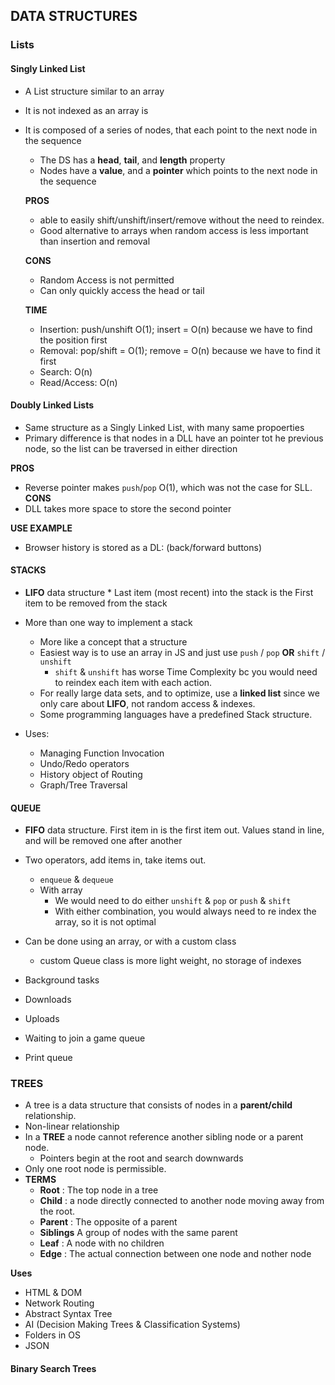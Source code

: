 ## DATA STRUCTURES

### Lists

#### Singly Linked List
* A List structure similar to an array
* It is not indexed as an array is
* It is composed of a series of nodes, that each point to
  the next node in the sequence
  * The DS has a __head__, __tail__, and __length__ property
  * Nodes have a __value__, and a __pointer__ which points to the next node in the sequence

  __PROS__
  * able to easily shift/unshift/insert/remove without the need to reindex.
  * Good alternative to arrays when random access is less important than insertion and removal

  __CONS__
  * Random Access is not permitted
  * Can only quickly access the head or tail

  __TIME__
  * Insertion: push/unshift O(1); insert = O(n) because we have to find the position first
  * Removal: pop/shift = O(1); remove = O(n) because we have to find it first
  * Search: O(n)
  * Read/Access: O(n)

#### Doubly Linked Lists
  *  Same structure as a Singly Linked List, with many same propoerties
  * Primary difference is that nodes in a DLL have an pointer tot he previous node, so the list can be traversed in either direction

  __PROS__
  * Reverse pointer makes `push`/`pop` O(1), which was not the case for SLL.
  __CONS__
  * DLL takes more space to store the second pointer

  __USE EXAMPLE__
  * Browser history is stored as a DL: (back/forward buttons)


#### STACKS

  *  __LIFO__ data structure
    * Last item (most recent) into the stack is the First item to be removed from the stack
  
  * More than one way to implement a stack
    * More like a concept that a structure
    * Easiest way is to use an array in JS and just use `push` / `pop` __OR__ `shift` / `unshift`
      * `shift` & `unshift` has worse Time Complexity bc you would need to reindex each item with each action.
    * For really large data sets, and to optimize, use a __linked list__ since we only care about __LIFO__, not random access & indexes.
    * Some programming languages have a predefined Stack structure.
  
  * Uses:
    * Managing Function Invocation
    * Undo/Redo operators
    * History object of Routing
    * Graph/Tree Traversal

#### QUEUE

* __FIFO__ data structure. First item in is the first item out. Values stand in line, and will be removed one after another
* Two operators, add items in, take items out.
  * `enqueue` & `dequeue`
  * With array
    * We would need to do either `unshift` & `pop` or `push` & `shift`
    * With either combination, you would always need to re index the array, so it is not optimal
* Can be done using an array, or with a custom class
  * custom Queue class is more light weight, no storage of indexes

* Background tasks
* Downloads
* Uploads
* Waiting to join a game queue
* Print queue

### TREES

* A tree is a data structure that consists of nodes in a __parent/child__ relationship. 
* Non-linear relationship
* In a __TREE__ a node cannot reference another sibling node or a parent node. 
  * Pointers begin at the root and search downwards
* Only one root node is permissible.
* __TERMS__
  * __Root__ : The top node in a tree
  * __Child__ : a node directly connected to another node moving away from the root.
  * __Parent__ : The opposite of a parent
  * __Siblings__ A group of nodes with the same parent 
  * __Leaf__ : A node with no children
  * __Edge__ : The actual connection between one node and nother node

__Uses__
* HTML & DOM
* Network Routing
* Abstract Syntax Tree
* AI (Decision Making Trees & Classification Systems)
* Folders in OS
* JSON

#### Binary Search Trees
